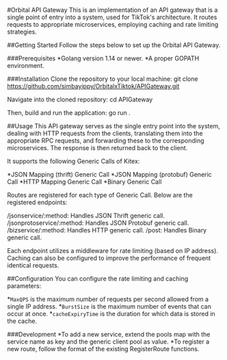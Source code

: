#Orbital API Gateway
This is an implementation of an API gateway that is a single point of entry into a system, used for TikTok's architecture. It routes requests to appropriate microservices, employing caching and rate limiting strategies.

##Getting Started
Follow the steps below to set up the Orbital API Gateway.

###Prerequisites
*Golang version 1.14 or newer.
*A proper GOPATH environment.

###Installation
Clone the repository to your local machine:
git clone https://github.com/simbayippy/OrbitalxTiktok/APIGateway.git

Navigate into the cloned repository:
cd APIGateway

Then, build and run the application:
go run .

##Usage
This API gateway serves as the single entry point into the system, dealing with HTTP requests from the clients, translating them into the appropriate RPC requests, and forwarding these to the corresponding microservices. The response is then returned back to the client.

It supports the following Generic Calls of Kitex:

*JSON Mapping (thrift) Generic Call
*JSON Mapping (protobuf) Generic Call
*HTTP Mapping Generic Call
*Binary Generic Call


Routes are registered for each type of Generic Call. Below are the registered endpoints:

/jsonservice/:method: Handles JSON Thrift generic call.
/jsonprotoservice/:method: Handles JSON Protobuf generic call.
/bizservice/:method: Handles HTTP generic call.
/post: Handles Binary generic call.

Each endpoint utilizes a middleware for rate limiting (based on IP address). Caching can also be configured to improve the performance of frequent identical requests.

##Configuration
You can configure the rate limiting and caching parameters:

*`MaxQPS` is the maximum number of requests per second allowed from a single IP address.
*`BurstSize` is the maximum number of events that can occur at once.
*`cacheExpiryTime` is the duration for which data is stored in the cache.

###Development
*To add a new service, extend the pools map with the service name as key and the generic client pool as value.
*To register a new route, follow the format of the existing RegisterRoute functions.
